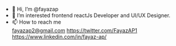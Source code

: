 - 👋 Hi, I’m @fayazap
- 👀 I’m interested frontend reactJs Developer and UI/UX Designer.
- 📫 How to reach me   
fayazap2@gmail.com
https://twitter.com/FayazAP1
https://www.linkedin.com/in/fayaz-ap/


                      

<!---
fayazap/fayazap is a ✨ special ✨ repository because its `README.md` (this file) appears on your GitHub profile.
You can click the Preview link to take a look at your changes.
--->

